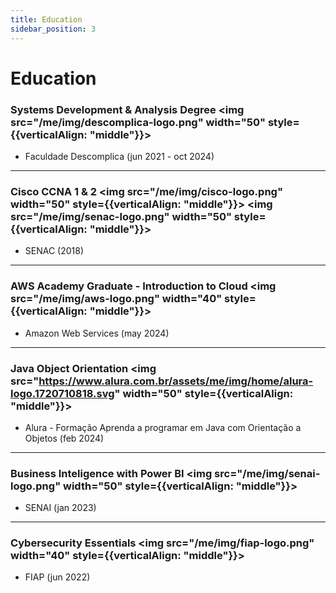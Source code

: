 ```yaml
---
title: Education
sidebar_position: 3
---
```


# Education

### Systems Development & Analysis Degree <img src="/me/img/descomplica-logo.png" width="50" style={{verticalAlign: "middle"}}></img>
- Faculdade Descomplica (jun 2021 - oct 2024)

---

### Cisco CCNA 1 & 2 <img src="/me/img/cisco-logo.png" width="50" style={{verticalAlign: "middle"}}></img> <img src="/me/img/senac-logo.png" width="50" style={{verticalAlign: "middle"}}></img>
- SENAC (2018)

---

### AWS Academy Graduate - Introduction to Cloud <img src="/me/img/aws-logo.png" width="40" style={{verticalAlign: "middle"}}></img>
- Amazon Web Services (may 2024)

---

### Java Object Orientation <img src="https://www.alura.com.br/assets/me/img/home/alura-logo.1720710818.svg" width="50" style={{verticalAlign: "middle"}}></img>
- Alura - Formação Aprenda a programar em Java com Orientação a Objetos (feb 2024)

---

### Business Inteligence with Power BI <img src="/me/img/senai-logo.png" width="50" style={{verticalAlign: "middle"}}></img>
- SENAI (jan 2023)

---

### Cybersecurity Essentials <img src="/me/img/fiap-logo.png" width="40" style={{verticalAlign: "middle"}}></img>
- FIAP (jun 2022)